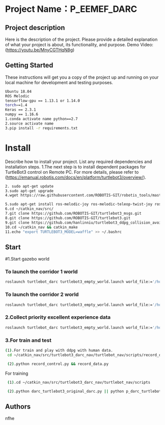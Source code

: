 # Project Name：P_EEMEF_DARC

## Project description
Here is the description of the project. Please provide a detailed explanation of what your project is about, its functionality, and purpose.
Demo Video: (https://youtu.be/MnyCGTHqN8g)

## Getting Started
These instructions will get you a copy of the project up and running on your local machine for development and testing purposes.

```bash
Ubuntu 18.04
ROS Melodic
tensorflow-gpu == 1.13.1 or 1.14.0
torch==1.4
Keras == 2.3.1
numpy == 1.16.6
1.conda activate name python==2.7
2.source activate name
3.pip install -r requirements.txt
```

# Install
Describe how to install your project. List any required dependencies and installation steps.
1.The next step is to install dependent packages for TurtleBot3 control on Remote PC. For more details, please refer to (https://emanual.robotis.com/docs/en/platform/turtlebot3/overview/).
```bash
2. sudo apt-get update
3.sudo apt-get upgrade
4.wget https://raw.githubusercontent.com/ROBOTIS-GIT/robotis_tools/master/install_ros_melodic.sh && chmod 755 ./install_ros_melodic.sh && bash ./install_ros_melodic.sh

5.sudo apt-get install ros-melodic-joy ros-melodic-teleop-twist-joy ros-melodic-teleop-twist-keyboard ros-melodic-laser-proc ros-melodic-rgbd-launch ros-melodic-depthimage-to-laserscan ros-melodic-rosserial-arduino ros-melodic-rosserial-python ros-melodic-rosserial-server ros-melodic-rosserial-client ros-melodic-rosserial-msgs ros-melodic-amcl ros-melodic-map-server ros-melodic-move-base ros-melodic-urdf ros-melodic-xacro ros-melodic-compressed-image-transport ros-melodic-rqt-image-view ros-melodic-gmapping ros-melodic-navigation ros-melodic-interactive-markers
6.cd ~/catkin_nav/src/
7.git clone https://github.com/ROBOTIS-GIT/turtlebot3_msgs.git
8.git clone https://github.com/ROBOTIS-GIT/turtlebot3.git
9.git clone https://github.com/hanlinniu/turtlebot3_ddpg_collision_avoidance.git
10.cd ~/catkin_nav && catkin_make
11.echo "export TURTLEBOT3_MODEL=waffle" >> ~/.bashrc
```

## Start
#1.Start gazebo world

### To launch the corridor 1 world
```bash
roslaunch turtlebot_darc turtlebot3_empty_world.launch world_file:='/home/he/catkin_nav/src/turtlebot3_darc_nav/turtlebot_darc/world/3_corridor.world'
```

### To launch the corridor 2 world
```bash
roslaunch turtlebot_darc turtlebot3_empty_world.launch world_file:='/home/he/catkin_nav/src/turtlebot3_darc_nav/turtlebot_darc/world/2_corridor.world'
```

### 2.Collect priority excellent experience data
```bash
roslaunch turtlebot_darc turtlebot3_empty_world.launch world_file:='/home/he/catkin_nav/src/turtlebot3_darc_nav/turtlebot_darc/world/record_maze.world'
```
### 3.For train and test
```bash
(1).For train and play with ddpg with human data.
 cd ~/catkin_nav/src/turtlebot3_darc_nav/turtlebot_nav/scripts/record_data

 (2).python record_control.py && record_data.py
```
For training
```bash
 (1).cd ~/catkin_nav/src/turtlebot3_darc_nav/turtlebot_nav/scripts

 (2).python darc_turtlebot3_original_darc.py || python p_darc_turtlebot3_original.py || python turtlebot_turtlebot3_peemef_darc_env.py
```


## Authors
nfhe


